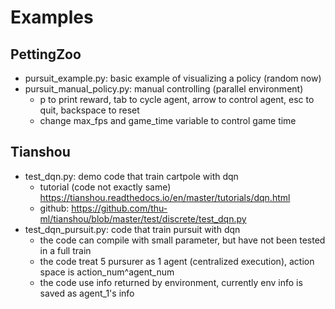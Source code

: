 # Examples

## PettingZoo
- pursuit_example.py: basic example of visualizing a policy (random now)
- pursuit_manual_policy.py: manual controlling (parallel environment)
    - p to print reward, tab to cycle agent, arrow to control agent, esc to quit, backspace to reset
    - change max_fps and game_time variable to control game time

## Tianshou
- test_dqn.py: demo code that train cartpole with dqn
    - tutorial (code not exactly same) https://tianshou.readthedocs.io/en/master/tutorials/dqn.html
    - github: https://github.com/thu-ml/tianshou/blob/master/test/discrete/test_dqn.py
- test_dqn_pursuit.py: code that train pursuit with dqn
    - the code can compile with small parameter, but have not been tested in a full train
    - the code treat 5 pursurer as 1 agent (centralized execution), action space is action_num^agent_num
    - the code use info returned by environment, currently env info is saved as agent_1's info
